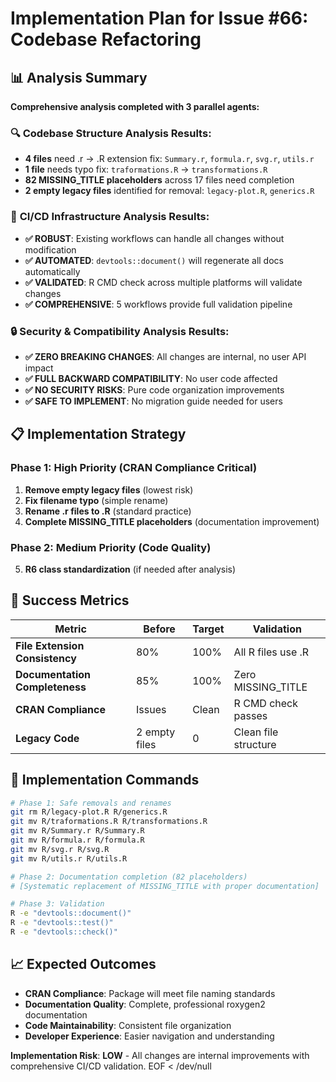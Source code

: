 # Implementation Plan for Issue #66: Codebase Refactoring

## 📊 Analysis Summary

**Comprehensive analysis completed with 3 parallel agents:**

### 🔍 **Codebase Structure Analysis Results:**
- **4 files** need .r → .R extension fix: `Summary.r`, `formula.r`, `svg.r`, `utils.r`
- **1 file** needs typo fix: `traformations.R` → `transformations.R`
- **82 MISSING_TITLE placeholders** across 17 files need completion
- **2 empty legacy files** identified for removal: `legacy-plot.R`, `generics.R`

### 🚀 **CI/CD Infrastructure Analysis Results:**
- **✅ ROBUST**: Existing workflows can handle all changes without modification
- **✅ AUTOMATED**: `devtools::document()` will regenerate all docs automatically
- **✅ VALIDATED**: R CMD check across multiple platforms will validate changes
- **✅ COMPREHENSIVE**: 5 workflows provide full validation pipeline

### 🔒 **Security & Compatibility Analysis Results:**
- **✅ ZERO BREAKING CHANGES**: All changes are internal, no user API impact
- **✅ FULL BACKWARD COMPATIBILITY**: No user code affected
- **✅ NO SECURITY RISKS**: Pure code organization improvements
- **✅ SAFE TO IMPLEMENT**: No migration guide needed for users

## 📋 Implementation Strategy

### **Phase 1: High Priority (CRAN Compliance Critical)**
1. **Remove empty legacy files** (lowest risk)
2. **Fix filename typo** (simple rename)
3. **Rename .r files to .R** (standard practice)
4. **Complete MISSING_TITLE placeholders** (documentation improvement)

### **Phase 2: Medium Priority (Code Quality)**
5. **R6 class standardization** (if needed after analysis)

## 🎯 Success Metrics

| Metric | Before | Target | Validation |
|--------|---------|---------|------------|
| **File Extension Consistency** | 80% | 100% | All R files use .R |
| **Documentation Completeness** | 85% | 100% | Zero MISSING_TITLE |
| **CRAN Compliance** | Issues | Clean | R CMD check passes |
| **Legacy Code** | 2 empty files | 0 | Clean file structure |

## 🔧 Implementation Commands

```bash
# Phase 1: Safe removals and renames
git rm R/legacy-plot.R R/generics.R
git mv R/traformations.R R/transformations.R
git mv R/Summary.r R/Summary.R
git mv R/formula.r R/formula.R  
git mv R/svg.r R/svg.R
git mv R/utils.r R/utils.R

# Phase 2: Documentation completion (82 placeholders)
# [Systematic replacement of MISSING_TITLE with proper documentation]

# Phase 3: Validation
R -e "devtools::document()"
R -e "devtools::test()"
R -e "devtools::check()"
```

## 📈 Expected Outcomes

- **CRAN Compliance**: Package will meet file naming standards
- **Documentation Quality**: Complete, professional roxygen2 documentation  
- **Code Maintainability**: Consistent file organization
- **Developer Experience**: Easier navigation and understanding

**Implementation Risk**: **LOW** - All changes are internal improvements with comprehensive CI/CD validation.
EOF < /dev/null